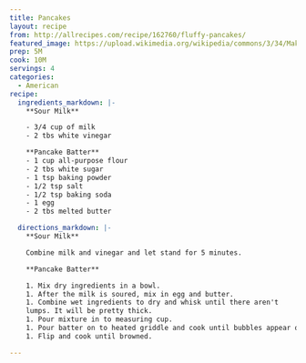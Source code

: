 ```yaml
---
title: Pancakes
layout: recipe
from: http://allrecipes.com/recipe/162760/fluffy-pancakes/
featured_image: https://upload.wikimedia.org/wikipedia/commons/3/34/Make_a_pancake.jpg
prep: 5M
cook: 10M
servings: 4
categories:
  - American
recipe:
  ingredients_markdown: |-
    **Sour Milk**

    - 3/4 cup of milk
    - 2 tbs white vinegar

    **Pancake Batter**
    - 1 cup all-purpose flour
    - 2 tbs white sugar
    - 1 tsp baking powder
    - 1/2 tsp salt
    - 1/2 tsp baking soda
    - 1 egg
    - 2 tbs melted butter

  directions_markdown: |-
    **Sour Milk**

    Combine milk and vinegar and let stand for 5 minutes.

    **Pancake Batter**

    1. Mix dry ingredients in a bowl.
    1. After the milk is soured, mix in egg and butter.
    1. Combine wet ingredients to dry and whisk until there aren't
    lumps. It will be pretty thick.
    1. Pour mixture in to measuring cup.
    1. Pour batter on to heated griddle and cook until bubbles appear on the top.
    1. Flip and cook until browned.

---
```

